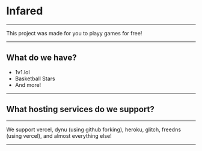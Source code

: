 <h1>Infared</h1>
<hr>
<p>This project was made for you to playy games for free!</p>
<hr>
<h2>What do we have?</h2>
<ul>
  <li>1v1.lol</li>
  <li>Basketball Stars</li>
  <li>And more!</li>
</ul>
<hr>
<h2>What hosting services do we support?</h2>
<hr>
<p>We support vercel, dynu (using github forking), heroku, glitch, freedns (using vercel), and almost everything else!</p>
<hr>
